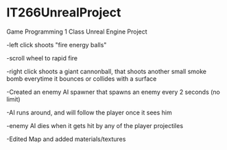 # IT266UnrealProject
Game Programming 1 Class Unreal Engine Project

-left click shoots "fire energy balls"

-scroll wheel to rapid fire

-right click shoots a giant cannonball, that shoots another small smoke bomb everytime it bounces or collides with a surface

-Created an enemy AI spawner that spawns an enemy every 2 seconds (no limit)

-AI runs around, and will follow the player once it sees him

-enemy AI dies when it gets hit by any of the player projectiles

-Edited Map and added materials/textures
